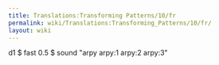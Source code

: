 ```yaml
---
title: Translations:Transforming Patterns/10/fr
permalink: wiki/Translations:Transforming_Patterns/10/fr/
layout: wiki
---
```


d1 $ fast 0.5 $ sound "arpy arpy:1 arpy:2 arpy:3"

</syntaxhighlight>
